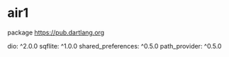 # air1

package https://pub.dartlang.org

dio: ^2.0.0
sqflite: ^1.0.0
shared_preferences: ^0.5.0
path_provider: ^0.5.0

